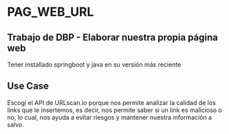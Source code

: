 # PAG_WEB_URL
Trabajo de DBP - Elaborar nuestra propia página web
-----------------------------------------------------------------
Tener installado springboot y java en su versión más reciente
## Use Case
Escogí el API de URLscan.io porque nos permite analizar la calidad de los links que le insertemos, es decir, nos permite saber si un link es malicioso o no, lo cual, nos ayuda a evitar riesgos y mantener nuestra información a salvo.

